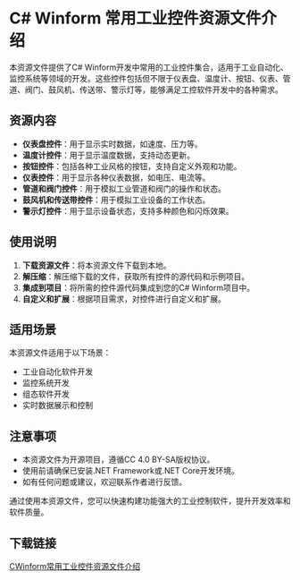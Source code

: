 # C# Winform 常用工业控件资源文件介绍

本资源文件提供了C# Winform开发中常用的工业控件集合，适用于工业自动化、监控系统等领域的开发。这些控件包括但不限于仪表盘、温度计、按钮、仪表、管道、阀门、鼓风机、传送带、警示灯等，能够满足工控软件开发中的各种需求。

## 资源内容

- **仪表盘控件**：用于显示实时数据，如速度、压力等。
- **温度计控件**：用于显示温度数据，支持动态更新。
- **按钮控件**：包括各种工业风格的按钮，支持自定义外观和功能。
- **仪表控件**：用于显示各种仪表数据，如电压、电流等。
- **管道和阀门控件**：用于模拟工业管道和阀门的操作和状态。
- **鼓风机和传送带控件**：用于模拟工业设备的工作状态。
- **警示灯控件**：用于显示设备状态，支持多种颜色和闪烁效果。

## 使用说明

1. **下载资源文件**：将本资源文件下载到本地。
2. **解压缩**：解压缩下载的文件，获取所有控件的源代码和示例项目。
3. **集成到项目**：将所需的控件源代码集成到您的C# Winform项目中。
4. **自定义和扩展**：根据项目需求，对控件进行自定义和扩展。

## 适用场景

本资源文件适用于以下场景：

- 工业自动化软件开发
- 监控系统开发
- 组态软件开发
- 实时数据展示和控制

## 注意事项

- 本资源文件为开源项目，遵循CC 4.0 BY-SA版权协议。
- 使用前请确保已安装.NET Framework或.NET Core开发环境。
- 如有任何问题或建议，欢迎联系作者进行反馈。

通过使用本资源文件，您可以快速构建功能强大的工业控制软件，提升开发效率和软件质量。

## 下载链接

[CWinform常用工业控件资源文件介绍](https://pan.quark.cn/s/7494523cbd0e)